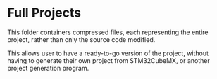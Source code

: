 # Full Projects

This folder containers compressed files, each representing the entire project, rather than only the source code modified.

This allows user to have a ready-to-go version of the project, without having to generate their own project from STM32CubeMX, or another project generation program.
